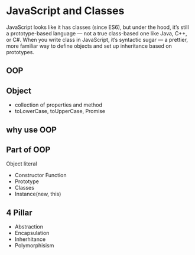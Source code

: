 # JavaScript and Classes
JavaScript looks like it has classes (since ES6), but under the hood, it’s still a prototype-based language — not a true class-based one like Java, C++, or C#.
When you write class in JavaScript, it’s syntactic sugar — a prettier, more familiar way to define objects and set up inheritance based on prototypes.

## OOP

## Object
- collection of properties and method
- toLowerCase, toUpperCase, Promise 

## why use OOP

## Part of OOP
Object literal

- Constructor Function
- Prototype
- Classes
- Instance(new, this)

## 4 Pillar
- Abstraction
- Encapsulation
- Inherhitance
- Polymorphisism
